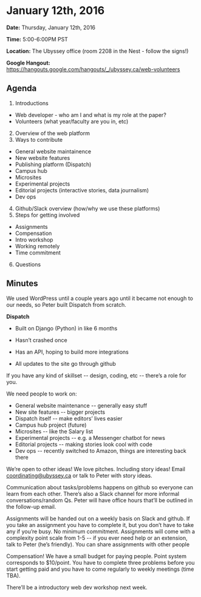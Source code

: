 # January 12th, 2016

**Date:** Thursday, January 12th, 2016

**Time:** 5:00-6:00PM PST

**Location:** The Ubyssey office (room 2208 in the Nest - follow the signs!)

**Google Hangout:** https://hangouts.google.com/hangouts/_/ubyssey.ca/web-volunteers

## Agenda

1. Introductions
 * Web developer - who am I and what is my role at the paper?
 * Volunteers (what year/faculty are you in, etc)
2. Overview of the web platform
3. Ways to contribute
 * General website maintainence
 * New website features
 * Publishing platform (Dispatch)
 * Campus hub
 * Microsites
 * Experimental projects
 * Editorial projects (interactive stories, data journalism)
 * Dev ops
4. Github/Slack overview (how/why we use these platforms)
5. Steps for getting involved
 * Assignments
 * Compensation
 * Intro workshop
 * Working remotely
 * Time commitment
6. Questions
 
## Minutes

We used WordPress until a couple years ago until it became not enough to our needs, so Peter built Dispatch from scratch.

__Dispatch__

* Built on Django (Python) in like 6 months
* Hasn’t crashed once
* Has an API, hoping to build more integrations

* All updates to the site go through github

If you have any kind of skillset -- design, coding, etc -- there’s a role for you.

We need people to work on:
* General website maintenance -- generally easy stuff
* New site features -- bigger projects
* Dispatch itself -- make editors’ lives easier
* Campus hub project (future)
* Microsites -- like the Salary list
* Experimental projects -- e.g. a Messenger chatbot for news
* Editorial projects -- making stories look cool with code
* Dev ops -- recently switched to Amazon, things are interesting back there

We’re open to other ideas! We love pitches. Including story ideas! Email coordinating@ubyssey.ca or talk to Peter with story ideas.

Communication about tasks/problems happens on github so everyone can learn from each other. There’s also a Slack channel for more informal conversations/random Qs. Peter will have office hours that’ll be outlined in the follow-up email.

Assignments will be handed out on a weekly basis on Slack and github. If you take an assignment you have to complete it, but you don’t have to take any if you’re busy. No minimum commitment. Assignments will come with a complexity point scale from 1-5 -- if you ever need help or an extension, talk to Peter (he’s friendly). You can share assignments with other people

Compensation! We have a small budget for paying people. Point system corresponds to $10/point. You have to complete three problems before you start getting paid and you have to come regularly to weekly meetings (time TBA).

There’ll be a introductory web dev workshop next week.
